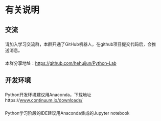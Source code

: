 有关说明
=======
交流
------
###
请加入学习交流群，本群开通了GitHub机器人，在github项目提交代码后，会推送消息。
###
本群分享地址：https://github.com/hehuijun/Python-Lab

开发环境
------
###
Python开发环境建议用Anaconda，下载地址https://www.continuum.io/downloads/
###
Python学习阶段的IDE建议用Anaconda集成的Jupyter notebook
